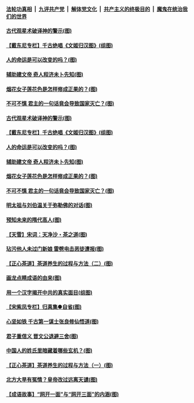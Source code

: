 ####  [法轮功真相](../../../../basic/blob/master/README.md?t=06202202) &nbsp;|&nbsp; [九评共产党](../../../../9ping.md/blob/master/README.md?t=06202202) &nbsp;|&nbsp; [解体党文化](../../../../jtdwh.md/blob/master/README.md?t=06202202)  &nbsp;|&nbsp; [共产主义的终极目的](../../../../gczydzjmd.md/blob/master/README.md?t=06202202) &nbsp;|&nbsp; [魔鬼在统治我们的世界](../../../../mgztzwmdsj.md/blob/master/README.md?t=06202202) 

#### [古代观星术破译神的警示(图)](../pages/p7/936938.md?t=06202202) 

#### [【戴东尼专栏】千古绝唱《文姬归汉图》(组图)](../pages/p7/933598.md?t=06202202) 

#### [人的命运是可以改变的吗？(图)](../pages/p7/936633.md?t=06202202) 

#### [辅助建文帝 奇人程济未卜先知(图)](../pages/p7/936751.md?t=06202202) 

#### [烟花女子莲花色是怎样修成正果的？(图)](../pages/p7/936627.md?t=06202202) 

#### [不可不慎 君主的一句话竟会导致国家灭亡？(图)](../pages/p7/936921.md?t=06202202) 

#### [古代观星术破译神的警示(图)](../pages/p7/936938.md?t=06202202) 

#### [【戴东尼专栏】千古绝唱《文姬归汉图》(组图)](../pages/p7/933598.md?t=06202202) 

#### [人的命运是可以改变的吗？(图)](../pages/p7/936633.md?t=06202202) 

#### [辅助建文帝 奇人程济未卜先知(图)](../pages/p7/936751.md?t=06202202) 

#### [烟花女子莲花色是怎样修成正果的？(图)](../pages/p7/936627.md?t=06202202) 

#### [不可不慎 君主的一句话竟会导致国家灭亡？(图)](../pages/p7/936921.md?t=06202202) 

#### [明太祖与刘伯温关于弥勒佛的对话(图)](../pages/p7/936918.md?t=06202202) 

#### [预知未来的隋代高人(图)](../pages/p7/936519.md?t=06202202) 

#### [【天雪】宋词：天净沙・茶之道(图)](../pages/p7/936606.md?t=06202202) 

#### [玷污他人未过门新娘 雷劈电击恶徒遭报(图)](../pages/p7/936730.md?t=06202202) 

#### [【正心茶道】茶道养生的过程与方法（二）(图)](../pages/p7/936188.md?t=06202202) 

#### [画龙点睛成语的由来(图)](../pages/p7/936521.md?t=06202202) 

#### [用一个汉字揭开中共的真实面目(组图)](../pages/p7/936605.md?t=06202202) 

#### [【宋紫凤专栏】归真集●自省(图)](../pages/p7/936715.md?t=06202202) 

#### [心坚如铁 千古第一谋士张良修仙悟道(图)](../pages/p7/936518.md?t=06202202) 

#### [君子重信义 晋文公退避三舍(图)](../pages/p7/936517.md?t=06202202) 

#### [中国人的姓氏里暗藏着哪些玄机？(图)](../pages/p7/936608.md?t=06202202) 

#### [【正心茶道】茶道养生的过程与方法（一）(图)](../pages/p7/936187.md?t=06202202) 

#### [北方大旱有冤情？皇帝改过远离天谴(图)](../pages/p7/936431.md?t=06202202) 

#### [【成语故事】“网开一面”与“网开三面”的内涵(图)](../pages/p7/936380.md?t=06202202) 

